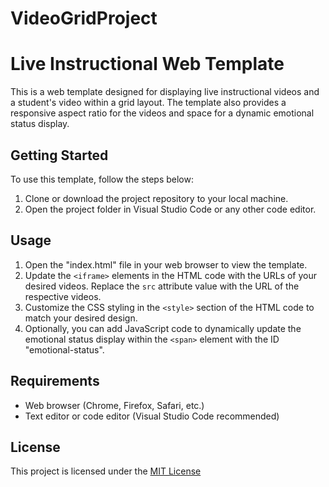 # VideoGridProject

# Live Instructional Web Template

This is a web template designed for displaying live instructional videos and a student's video within a grid layout. The template also provides a 
responsive aspect ratio for the videos and space for a dynamic emotional status display.

## Getting Started

To use this template, follow the steps below:

1. Clone or download the project repository to your local machine.
2. Open the project folder in Visual Studio Code or any other code editor.

## Usage

1. Open the "index.html" file in your web browser to view the template.
2. Update the `<iframe>` elements in the HTML code with the URLs of your desired videos. Replace the `src` attribute value with the URL of the respective videos.
3. Customize the CSS styling in the `<style>` section of the HTML code to match your desired design.
4. Optionally, you can add JavaScript code to dynamically update the emotional status display within the `<span>` element with the ID "emotional-status".

## Requirements

- Web browser (Chrome, Firefox, Safari, etc.)
- Text editor or code editor (Visual Studio Code recommended)

## License

This project is licensed under the [MIT License](https://opensource.org/license/mit/)
